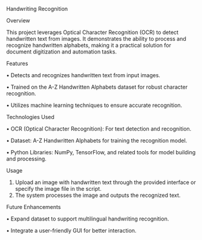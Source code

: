 Handwriting Recognition

Overview

This project leverages Optical Character Recognition (OCR) to detect handwritten text from images. It demonstrates the ability to process and recognize handwritten alphabets, making it a practical solution for document digitization and automation tasks.

Features

•	Detects and recognizes handwritten text from input images.

•	Trained on the A-Z Handwritten Alphabets dataset for robust character recognition.

•	Utilizes machine learning techniques to ensure accurate recognition.

Technologies Used

•	OCR (Optical Character Recognition): For text detection and recognition.

•	Dataset: A-Z Handwritten Alphabets for training the recognition model.

•	Python Libraries: NumPy, TensorFlow, and related tools for model building and processing.

Usage
1.	Upload an image with handwritten text through the provided interface or specify the image file in the script.
2.	The system processes the image and outputs the recognized text.
   
Future Enhancements

•	Expand dataset to support multilingual handwriting recognition.

•	Integrate a user-friendly GUI for better interaction.
